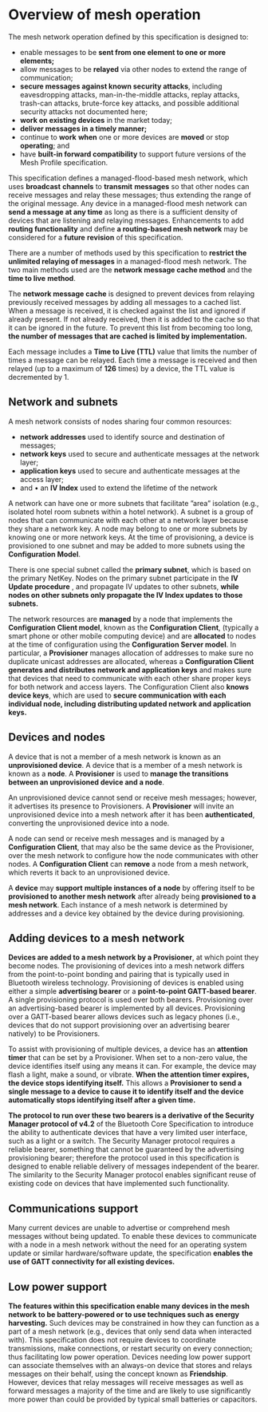 # Overview of mesh operation

The mesh network operation defined by this specification is designed to: 

* enable messages to be **sent from one element to one or more elements;**
* allow messages to be **relayed** via other nodes to extend the range of communication;
* **secure messages against known security attacks**, including eavesdropping attacks, man-in-the-middle attacks, replay attacks, trash-can attacks, brute-force key attacks, and possible additional security attacks not documented here;
* **work on existing devices** in the market today;
* **deliver messages in a timely manner;**
* continue to **work** **when** one or more devices are **moved** or stop **operating**; and
* have **built-in forward compatibility** to support future versions of the Mesh Profile specification.

This specification defines a managed-flood-based mesh network, which uses **broadcast** **channels** to **transmit** **messages** so that other nodes can receive messages and relay these messages; thus extending the range of the original message. Any device in a managed-flood mesh network can **send a message at any time** as long as there is a sufficient density of devices that are listening and relaying messages. Enhancements to add **routing functionality** and define **a routing-based mesh network** may be considered for a **future** **revision** of this specification.

There are a number of methods used by this specification to **restrict the unlimited relaying of messages** in a managed-flood mesh network. The two main methods used are the **network message cache method** and the **time to live** **method**.

The **network message cache** is designed to prevent devices from relaying previously received messages by adding all messages to a cached list. When a message is received, it is checked against the list and ignored if already present. If not already received, then it is added to the cache so that it can be ignored in the future. To prevent this list from becoming too long, **the number of messages that are cached is limited by implementation.**

Each message includes a **Time to Live \(TTL\)** value that limits the number of times a message can be relayed. Each time a message is received and then relayed \(up to a maximum of **126** times\) by a device, the TTL value is decremented by 1.

## Network and subnets

A mesh network consists of nodes sharing four common resources:

* **network addresses** used to identify source and destination of messages;
* **network keys** used to secure and authenticate messages at the network layer;
* **application keys** used to secure and authenticate messages at the access layer;
* and • an **IV Index** used to extend the lifetime of the network

A network can have one or more subnets that facilitate ”area” isolation \(e.g., isolated hotel room subnets within a hotel network\). A subnet is a group of nodes that can communicate with each other at a network layer because they share a network key. A node may belong to one or more subnets by knowing one or more network keys. At the time of provisioning, a device is provisioned to one subnet and may be added to more subnets using the **Configuration Model**. 

There is one special subnet called the **primary subnet**, which is based on the primary NetKey. Nodes on the primary subnet participate in the **IV Update procedure** , and propagate IV updates to other subnets, **while nodes on other subnets only propagate the IV Index updates to those subnets.** 

The network resources are **managed** by a node that implements the **Configuration Client model**, known as the **Configuration Client**, \(typically a smart phone or other mobile computing device\) and are **allocated** to nodes at the time of configuration using the **Configuration Server model**. In particular, a **Provisioner** manages allocation of addresses to make sure no duplicate unicast addresses are allocated, whereas a **Configuration Client generates and distributes network and application keys** and makes sure that devices that need to communicate with each other share proper keys for both network and access layers. The Configuration Client also **knows device keys**, which are used to **secure communication with each individual node, including distributing updated network and application keys.**

## Devices and nodes 

A device that is not a member of a mesh network is known as an **unprovisioned device**. A device that is a member of a mesh network is known as a **node**. A **Provisioner** is used to **manage the transitions between an unprovisioned device and a node**. 

An unprovisioned device cannot send or receive mesh messages; however, it advertises its presence to Provisioners. A **Provisioner** will invite an unprovisioned device into a mesh network after it has been **authenticated**, converting the unprovisioned device into a node.

A node can send or receive mesh messages and is managed by a **Configuration Client**, that may also be the same device as the Provisioner, over the mesh network to configure how the node communicates with other nodes. A **Configuration Client** can **remove** a node from a mesh network, which reverts it back to an unprovisioned device. 

A **device** may **support** **multiple instances of a node** by offering itself to be **provisioned to another mesh network** after already being **provisioned to a mesh network**. Each instance of a mesh network is determined by addresses and a device key obtained by the device during provisioning.

## Adding devices to a mesh network 

**Devices are added to a mesh network by a Provisioner**, at which point they become nodes. The provisioning of devices into a mesh network differs from the point-to-point bonding and pairing that is typically used in Bluetooth wireless technology. Provisioning of devices is enabled using either a simple **advertising bearer** or a **point-to-point GATT-based bearer**. A single provisioning protocol is used over both bearers. Provisioning over an advertising-based bearer is implemented by all devices. Provisioning over a GATT-based bearer allows devices such as legacy phones \(i.e., devices that do not support provisioning over an advertising bearer natively\) to be Provisioners. 

To assist with provisioning of multiple devices, a device has an **attention timer** that can be set by a Provisioner. When set to a non-zero value, the device identifies itself using any means it can. For example, the device may flash a light, make a sound, or vibrate. **When the attention timer expires, the device stops identifying itself.** This allows a **Provisioner to send a single message to a device to cause it to identify itself and the device automatically stops identifying itself after a given time.** 

**The protocol to run over these two bearers is a derivative of the Security Manager protocol of v4.2** of the Bluetooth Core Specification to introduce the ability to authenticate devices that have a very limited user interface, such as a light or a switch. The Security Manager protocol requires a reliable bearer, something that cannot be guaranteed by the advertising provisioning bearer; therefore the protocol used in this specification is designed to enable reliable delivery of messages independent of the bearer. The similarity to the Security Manager protocol enables significant reuse of existing code on devices that have implemented such functionality.

## Communications support 

Many current devices are unable to advertise or comprehend mesh messages without being updated. To enable these devices to communicate with a node in a mesh network without the need for an operating system update or similar hardware/software update, the specification **enables the use of GATT connectivity for all existing devices.**

## Low power support 

**The features within this specification enable many devices in the mesh network to be battery-powered or to use techniques such as energy harvesting.** Such devices may be constrained in how they can function as a part of a mesh network \(e.g., devices that only send data when interacted with\). This specification does not require devices to coordinate transmissions, make connections, or restart security on every connection; thus facilitating low power operation. Devices needing low power support can associate themselves with an always-on device that stores and relays messages on their behalf, using the concept known as **Friendship**. However, devices that relay messages will receive messages as well as forward messages a majority of the time and are likely to use significantly more power than could be provided by typical small batteries or capacitors.

